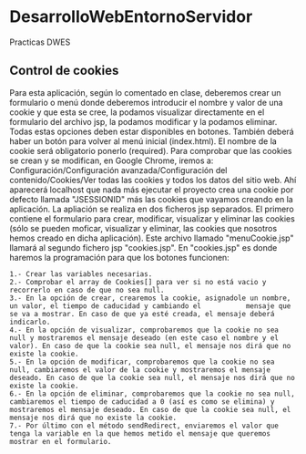 # DesarrolloWebEntornoServidor
Practicas DWES

## Control de cookies
Para esta aplicación, según lo comentado en clase, deberemos crear un formulario o menú donde deberemos introducir el nombre y valor de una cookie y que esta se cree, la podamos visualizar directamente en el formulario del archivo jsp, la podamos modificar y la podamos eliminar. Todas estas opciones deben estar disponibles en botones. También deberá haber un botón para volver al menú inicial (index.html). El nombre de la cookie será obligatorio ponerlo (required). 
Para comprobar que las cookies se crean y se modifican, en Google Chrome, iremos a: Configuración/Configuración avanzada/Configuración del contenido/Cookies/Ver todas las cookies y todos los datos del sitio web. Ahí aparecerá localhost que nada más ejecutar el proyecto crea una cookie por defecto llamada "JSESSIONID" más las cookies que vayamos creando en la aplicación.
La apliación se realiza en dos ficheros jsp separados. El primero contiene el formulario para crear, modificar, visualizar y eliminar las cookies (sólo se pueden moficar, visualizar y eliminar, las cookies que nosotros hemos creado en dicha aplicación). Este archivo llamado "menuCookie.jsp" llamará al segundo fichero jsp "cookies.jsp". En "cookies.jsp" es donde haremos la programación para que los botones funcionen:

    1.- Crear las variables necesarias.
    2.- Comprobar el array de Cookies[] para ver si no está vacio y recorrerlo en caso de que no sea null.
    3.- En la opción de crear, crearemos la cookie, asignadole un nombre, un valor, el tiempo de caducidad y cambiando el           mensaje que se va a mostrar. En caso de que ya esté creada, el mensaje deberá indicarlo.
    4.- En la opción de visualizar, comprobaremos que la cookie no sea null y mostraremos el mensaje deseado (en este caso el nombre y el valor). En caso de que la cookie sea null, el mensaje nos dirá que no existe la cookie.
    5.- En la opción de modificar, comprobaremos que la cookie no sea null, cambiaremos el valor de la cookie y mostraremos el mensaje deseado. En caso de que la cookie sea null, el mensaje nos dirá que no existe la cookie.
    6.- En la opción de eliminar, comprobaremos que la cookie no sea null, cambiaremos el tiempo de caducidad a 0 (así es como se elimina) y mostraremos el mensaje deseado. En caso de que la cookie sea null, el mensaje nos dirá que no existe la cookie.
    7.- Por último con el método sendRedirect, enviaremos el valor que tenga la variable en la que hemos metido el mensaje que queremos mostrar en el formulario.

